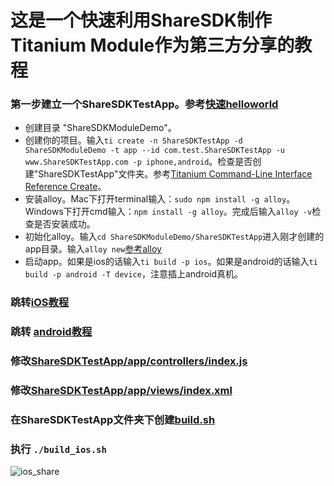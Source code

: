 这是一个快速利用ShareSDK制作Titanium Module作为第三方分享的教程
========================================================

### 第一步建立一个ShareSDKTestApp。参考[快速helloworld](https://github.com/mdsb100/titanium-good-practices/blob/master/%E5%BF%AB%E9%80%9FHelloWord.md)
- 创建目录 "ShareSDKModuleDemo"。
- 创建你的项目。输入`ti create -n ShareSDKTestApp -d ShareSDKModuleDemo -t app --id com.test.ShareSDKTestApp -u www.ShareSDKTestApp.com -p iphone,android`。检查是否创建"ShareSDKTestApp"文件夹。参考[Titanium Command-Line Interface Reference Create](http://docs.appcelerator.com/titanium/3.0/#!/guide/Titanium_Command-Line_Interface_Reference-section-35619828_TitaniumCommand-LineInterfaceReference-Create)。
- 安装alloy。Mac下打开terminal输入：`sudo npm install -g alloy`。 Windows下打开cmd输入：`npm install -g alloy`。完成后输入`alloy -v`检查是否安装成功。
- 初始化alloy。输入`cd ShareSDKModuleDemo/ShareSDKTestApp`进入刚才创建的app目录。输入`alloy new`[参考alloy](http://docs.appcelerator.com/titanium/3.0/#!/guide/Alloy_Quick_Start)
- 启动app。如果是ios的话输入`ti build -p ios`。如果是android的话输入`ti build -p android -T device`，注意插上android真机。

### 跳转[iOS教程](https://github.com/mdsb100/titanium-good-practices/tree/master/ShareSDKModuleDemo/ios)
### 跳转 [android教程](https://github.com/mdsb100/titanium-good-practices/tree/master/ShareSDKModuleDemo/android)

### 修改[ShareSDKTestApp/app/controllers/index.js](https://github.com/mdsb100/titanium-good-practices/blob/master/ShareSDKModuleDemo/ShareSDKTestApp/app/controllers/index.js)

### 修改[ShareSDKTestApp/app/views/index.xml](https://github.com/mdsb100/titanium-good-practices/blob/master/ShareSDKModuleDemo/ShareSDKTestApp/app/views/index.xml)

### 在ShareSDKTestApp文件夹下创建[build.sh](https://github.com/mdsb100/titanium-good-practices/blob/master/ShareSDKModuleDemo/ShareSDKTestApp/build_ios.sh)

### 执行 ```./build_ios.sh```
![ios_share](https://cloud.githubusercontent.com/assets/2350193/5606490/99f580e0-946c-11e4-89d3-7a3036bb5508.png)

